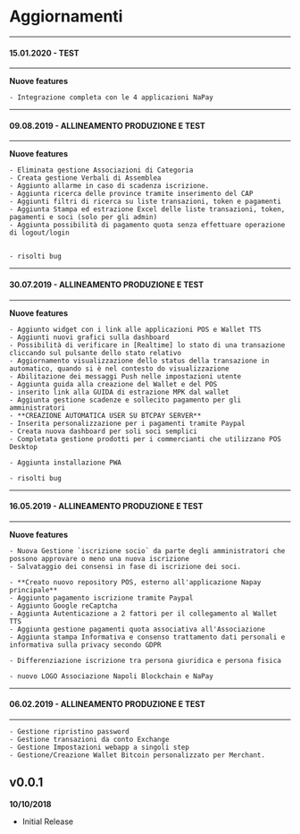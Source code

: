 # Aggiornamenti


------------------------------------------------
#### 15.01.2020 - TEST
------------------------------------------------
**Nuove features**

    - Integrazione completa con le 4 applicazioni NaPay



------------------------------------------------
#### 09.08.2019 - ALLINEAMENTO PRODUZIONE E TEST
------------------------------------------------
**Nuove features**

    - Eliminata gestione Associazioni di Categoria
    - Creata gestione Verbali di Assemblea
    - Aggiunto allarme in caso di scadenza iscrizione.
    - Aggiunta ricerca delle province tramite inserimento del CAP
    - Aggiunti filtri di ricerca su liste transazioni, token e pagamenti
    - Aggiunta Stampa ed estrazione Excel delle liste transazioni, token, pagamenti e soci (solo per gli admin)
    - Aggiunta possibilità di pagamento quota senza effettuare operazione di logout/login


    - risolti bug

------------------------------------------------
#### 30.07.2019 - ALLINEAMENTO PRODUZIONE E TEST
------------------------------------------------
**Nuove features**

    - Aggiunto widget con i link alle applicazioni POS e Wallet TTS
    - Aggiunti nuovi grafici sulla dashboard
    - Possibilità di verificare in [Realtime] lo stato di una transazione cliccando sul pulsante dello stato relativo
    - Aggiornamento visualizzazione dello status della transazione in automatico, quando si è nel contesto do visualizzazione
    - Abilitazione dei messaggi Push nelle impostazioni utente
    - Aggiunta guida alla creazione del Wallet e del POS
    - inserito link alla GUIDA di estrazione MPK dal wallet
    - Aggiunta gestione scadenze e sollecito pagamento per gli amministratori
    - **CREAZIONE AUTOMATICA USER SU BTCPAY SERVER**
    - Inserita personalizzazione per i pagamenti tramite Paypal
    - Creata nuova dashboard per soli soci semplici
    - Completata gestione prodotti per i commercianti che utilizzano POS Desktop

    - Aggiunta installazione PWA

    - risolti bug




------------------------------------------------
#### 16.05.2019 - ALLINEAMENTO PRODUZIONE E TEST
------------------------------------------------
**Nuove features**

    - Nuova Gestione `iscrizione socio` da parte degli amministratori che possono approvare o meno una nuova iscrizione
    - Salvataggio dei consensi in fase di iscrizione dei soci.

    - **Creato nuovo repository POS, esterno all'applicazione Napay principale**
    - Aggiunto pagamento iscrizione tramite Paypal
    - Aggiunto Google reCaptcha
    - Aggiunta Autenticazione a 2 fattori per il collegamento al Wallet TTS
    - Aggiunta gestione pagamenti quota associativa all'Associazione
    - Aggiunta stampa Informativa e consenso trattamento dati personali e informativa sulla privacy secondo GDPR

    - Differenziazione iscrizione tra persona giuridica e persona fisica

    - nuovo LOGO Associazione Napoli Blockchain e NaPay


------------------------------------------------
#### 06.02.2019 - ALLINEAMENTO PRODUZIONE E TEST
------------------------------------------------
    - Gestione ripristino password
    - Gestione transazioni da conto Exchange
    - Gestione Impostazioni webapp a singoli step
    - Gestione/Creazione Wallet Bitcoin personalizzato per Merchant.


## v0.0.1
**10/10/2018**
- Initial Release
